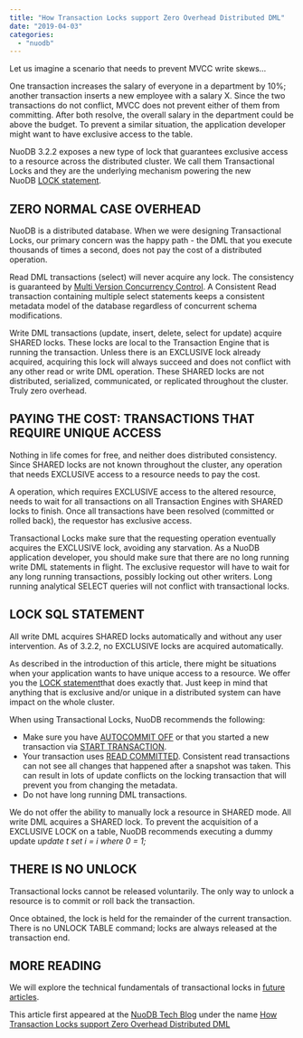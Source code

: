 ```yaml
---
title: "How Transaction Locks support Zero Overhead Distributed DML"
date: "2019-04-03"
categories: 
  - "nuodb"
---
```


Let us imagine a scenario that needs to prevent MVCC write skews...

One transaction increases the salary of everyone in a department by 10%; another transaction inserts a new employee with a salary X. Since the two transactions do not conflict, MVCC does not prevent either of them from committing. After both resolve, the overall salary in the department could be above the budget. To prevent a similar situation, the application developer might want to have exclusive access to the table.

NuoDB 3.2.2 exposes a new type of lock that guarantees exclusive access to a resource across the distributed cluster. We call them Transactional Locks and they are the underlying mechanism powering the new NuoDB [LOCK statement](https://doc.nuodb.com/Latest/Content/LOCK.htm).

## ZERO NORMAL CASE OVERHEAD

NuoDB is a distributed database. When we were designing Transactional Locks, our primary concern was the happy path - the DML that you execute thousands of times a second, does not pay the cost of a distributed operation.

Read DML transactions (select) will never acquire any lock. The consistency is guaranteed by [Multi Version Concurrency Control](https://www.nuodb.com/techblog/mvcc-part-1-overview). A Consistent Read transaction containing multiple select statements keeps a consistent metadata model of the database regardless of concurrent schema modifications.

Write DML transactions (update, insert, delete, select for update) acquire SHARED locks. These locks are local to the Transaction Engine that is running the transaction. Unless there is an EXCLUSIVE lock already acquired, acquiring this lock will always succeed and does not conflict with any other read or write DML operation. These SHARED locks are not distributed, serialized, communicated, or replicated throughout the cluster. Truly zero overhead.

## PAYING THE COST: TRANSACTIONS THAT REQUIRE UNIQUE ACCESS

Nothing in life comes for free, and neither does distributed consistency. Since SHARED locks are not known throughout the cluster, any operation that needs EXCLUSIVE access to a resource needs to pay the cost.

A operation, which requires EXCLUSIVE access to the altered resource, needs to wait for all transactions on all Transaction Engines with SHARED locks to finish. Once all transactions have been resolved (committed or rolled back), the requestor has exclusive access.

Transactional Locks make sure that the requesting operation eventually acquires the EXCLUSIVE lock, avoiding any starvation. As a NuoDB application developer, you should make sure that there are no long running write DML statements in flight. The exclusive requestor will have to wait for any long running transactions, possibly locking out other writers. Long running analytical SELECT queries will not conflict with transactional locks.

## LOCK SQL STATEMENT

All write DML acquires SHARED locks automatically and without any user intervention. As of 3.2.2, no EXCLUSIVE locks are acquired automatically.

As described in the introduction of this article, there might be situations when your application wants to have unique access to a resource. We offer you the [LOCK statement](http://doc.nuodb.com/Latest/Content/LOCK.htm)that does exactly that. Just keep in mind that anything that is exclusive and/or unique in a distributed system can have impact on the whole cluster.

When using Transactional Locks, NuoDB recommends the following:

- Make sure you have [AUTOCOMMIT OFF](http://doc.nuodb.com/Latest/Content/About-Explicit-Transactions.htm) or that you started a new transaction via [START TRANSACTION](http://doc.nuodb.com/Latest/Content/START-TRANSACTION.htm).
- Your transaction uses [READ COMMITTED](http://doc.nuodb.com/Latest/Content/Description-of-NuoDB-Transaction-Isolation-Levels.htm). Consistent read transactions can not see all changes that happened after a snapshot was taken. This can result in lots of update conflicts on the locking transaction that will prevent you from changing the metadata.
- Do not have long running DML transactions.

We do not offer the ability to manually lock a resource in SHARED mode. All write DML acquires a SHARED lock. To prevent the acquisition of a EXCLUSIVE LOCK on a table, NuoDB recommends executing a dummy update _update t set i = i where 0 = 1;_

## THERE IS NO UNLOCK

Transactional locks cannot be released voluntarily. The only way to unlock a resource is to commit or roll back the transaction.

Once obtained, the lock is held for the remainder of the current transaction. There is no UNLOCK TABLE command; locks are always released at the transaction end.

## MORE READING

We will explore the technical fundamentals of transactional locks in [future articles](https://www.martinkysel.com/distributed-transactional-locks/).

This article first appeared at the [NuoDB Tech Blog](https://www.nuodb.com/techblog/quick-dive-nuodb-architecture) under the name [How Transaction Locks support Zero Overhead Distributed DML](https://www.nuodb.com/techblog/how-transaction-locks-support-zero-overhead-distributed-dml)
